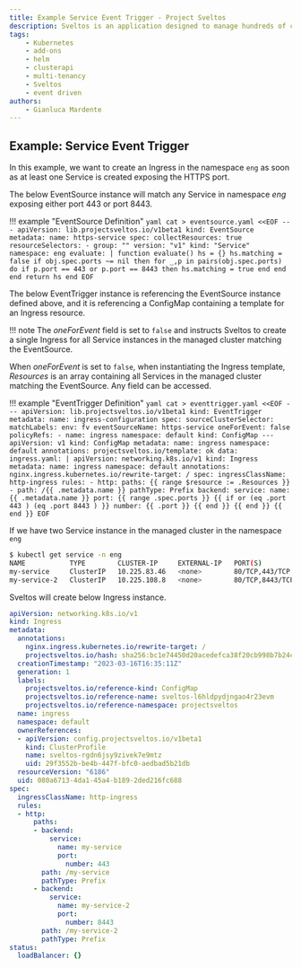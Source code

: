 ```yaml
---
title: Example Service Event Trigger - Project Sveltos
description: Sveltos is an application designed to manage hundreds of clusters by providing declarative APIs to deploy Kubernetes add-ons across multiple clusters.
tags:
    - Kubernetes
    - add-ons
    - helm
    - clusterapi
    - multi-tenancy
    - Sveltos
    - event driven
authors:
    - Gianluca Mardente
---
```


## Example: Service Event Trigger

In this example, we want to create an Ingress in the namespace `eng` as soon as at least one Service is created exposing the HTTPS port.

The below EventSource instance will match any Service in namespace *eng* exposing either port 443 or port 8443.

!!! example "EventSource Definition"
    ```yaml
    cat > eventsource.yaml <<EOF
    ---
    apiVersion: lib.projectsveltos.io/v1beta1
    kind: EventSource
    metadata:
      name: https-service
    spec:
      collectResources: true
      resourceSelectors:
      - group: ""
        version: "v1"
        kind: "Service"
        namespace: eng
      evaluate: |
        function evaluate()
          hs = {}
          hs.matching = false
          if obj.spec.ports ~= nil then
            for _,p in pairs(obj.spec.ports) do
              if p.port == 443 or p.port == 8443 then
                hs.matching = true
              end
            end
          end
          return hs
        end
    EOF
    ```

The below EventTrigger instance is referencing the EventSource instance defined above, and it is referencing a ConfigMap containing a template for an Ingress resource.

!!! note
    The *oneForEvent* field is set to `false` and instructs Sveltos to create a single Ingress for all Service instances in the managed cluster matching the EventSource.

When *oneForEvent* is set to `false`, when instantiating the Ingress template, *Resources* is an array containing all Services in the managed cluster matching the EventSource. Any field can be accessed.

!!! example "EventTrigger Definition"
    ```yaml
    cat > eventtrigger.yaml <<EOF
    ---
    apiVersion: lib.projectsveltos.io/v1beta1
    kind: EventTrigger
    metadata:
      name: ingress-configuration
    spec:
      sourceClusterSelector:
        matchLabels:
          env: fv
      eventSourceName: https-service
      oneForEvent: false
      policyRefs:
      - name: ingress
        namespace: default
        kind: ConfigMap
    ---
    apiVersion: v1
    kind: ConfigMap
    metadata:
      name: ingress
      namespace: default
      annotations:
        projectsveltos.io/template: ok
    data:
      ingress.yaml: |
        apiVersion: networking.k8s.io/v1
        kind: Ingress
        metadata:
          name: ingress
          namespace: default
          annotations:
            nginx.ingress.kubernetes.io/rewrite-target: /
        spec:
          ingressClassName: http-ingress
          rules:
            - http:
                paths:
                {{ range $resource := .Resources }}
                - path: /{{ .metadata.name }}
                  pathType: Prefix
                  backend:
                    service:
                      name: {{ .metadata.name }}
                      port:
                        {{ range .spec.ports }}
                        {{ if or (eq .port 443 ) (eq .port 8443 ) }}
                        number: {{ .port }}
                        {{ end }}
                        {{ end }}
                {{ end }}
    EOF    
    ```

If we have two Service instance in the managed cluster in the namespace `eng`

```bash
$ kubectl get service -n eng
NAME           TYPE        CLUSTER-IP     EXTERNAL-IP   PORT(S)           AGE
my-service     ClusterIP   10.225.83.46   <none>        80/TCP,443/TCP    15m
my-service-2   ClusterIP   10.225.108.8   <none>        80/TCP,8443/TCP   14m
```

Sveltos will create below Ingress instance.

```yaml
apiVersion: networking.k8s.io/v1
kind: Ingress
metadata:
  annotations:
    nginx.ingress.kubernetes.io/rewrite-target: /
    projectsveltos.io/hash: sha256:bc1e74450d20acedefca38f20cb998b7b24c12ac34e4b501d19b617568926140
  creationTimestamp: "2023-03-16T16:35:11Z"
  generation: 1
  labels:
    projectsveltos.io/reference-kind: ConfigMap
    projectsveltos.io/reference-name: sveltos-l6hldpydjngao4r23evm
    projectsveltos.io/reference-namespace: projectsveltos
  name: ingress
  namespace: default
  ownerReferences:
  - apiVersion: config.projectsveltos.io/v1beta1
    kind: ClusterProfile
    name: sveltos-rgdn6jsy9zivek7e9mtz
    uid: 29f3552b-be4b-447f-bfc0-aedbad5b21db
  resourceVersion: "6186"
  uid: 080a6713-4da1-45a4-b189-2ded216fc688
spec:
  ingressClassName: http-ingress
  rules:
  - http:
      paths:
      - backend:
          service:
            name: my-service
            port:
              number: 443
        path: /my-service
        pathType: Prefix
      - backend:
          service:
            name: my-service-2
            port:
              number: 8443
        path: /my-service-2
        pathType: Prefix
status:
  loadBalancer: {}
```

